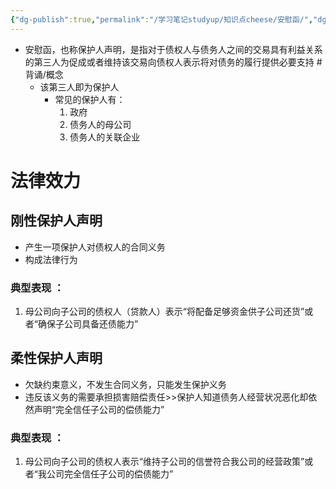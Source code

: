 ```yaml
---
{"dg-publish":true,"permalink":"/学习笔记studyup/知识点cheese/安慰函/","dgPassFrontmatter":true,"created":"2024-07-14T21:11:44.113+08:00","updated":"2024-10-13T16:39:28.095+08:00"}
---
```


- 安慰函，也称保护人声明，是指对于债权人与债务人之间的交易具有利益关系的第三人为促成或者维持该交易向债权人表示将对债务的履行提供必要支持 #背诵/概念 
	- 该第三人即为保护人
		- 常见的保护人有：
			1. 政府
			2. 债务人的母公司
			3. 债务人的关联企业
# 法律效力
## 刚性保护人声明
- 产生一项保护人对债权人的合同义务
- 构成法律行为
### 典型表现 ：
1. 母公司向子公司的债权人（贷款人）表示“将配备足够资金供子公司还货”或者“确保子公司具备还债能力”
## 柔性保护人声明
- 欠缺约束意义，不发生合同义务，只能发生保护义务
- 违反该义务的需要承担损害赔偿责任>>保护人知道债务人经营状况恶化却依然声明“完全信任子公司的偿债能力”
### 典型表现 ：
1. 母公司向子公司的债权人表示“维持子公司的信誉符合我公司的经营政策”或者“我公司完全信任子公司的偿债能力”